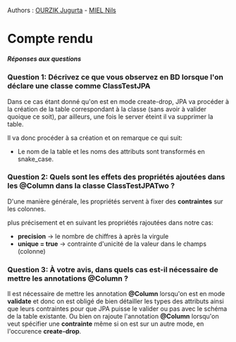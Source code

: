 Authors : [OURZIK Jugurta]() - [MIEL Nils]()

# Compte rendu 

##### Réponses aux questions 

### Question 1: Décrivez ce que vous observez en BD lorsque l'on déclare une classe comme ClassTestJPA

Dans ce cas étant donné qu'on est en mode create-drop, JPA va procéder à la création de la table correspondant à la classe
(sans avoir à valider quoique ce soit), par ailleurs, une fois le server éteint il va supprimer la table.

Il va donc procéder à sa création et on remarque ce qui suit:
 - Le nom de la table et les noms des attributs sont transformés en snake_case.
### Question 2: Quels sont les effets des propriétés ajoutées dans les @Column dans la classe ClassTestJPATwo ?
 D'une manière générale, les propriétés servent à fixer des **contraintes** sur les colonnes.
 
 plus précisement et en suivant les propriétés rajoutées dans notre cas:
 - **precision** -> le nombre de chiffres à après la virgule
 - **unique = true** -> contrainte d'unicité de la valeur dans le champs (colonne)

### Question 3: À votre avis, dans quels cas est-il nécessaire de mettre les annotations @Column ?
Il est nécessaire de mettre les annotation **@Column** lorsqu'on est en mode **validate** et donc on est obligé de bien détailler les types des attributs ainsi que leurs contraintes pour que JPA puisse le valider ou pas avec le schéma de la table existante.
Ou bien on rajoute l'annotation **@Column** lorsqu'on veut spécifier une **contrainte** même si on est sur un autre mode, en l'occurence **create-drop**.
   
